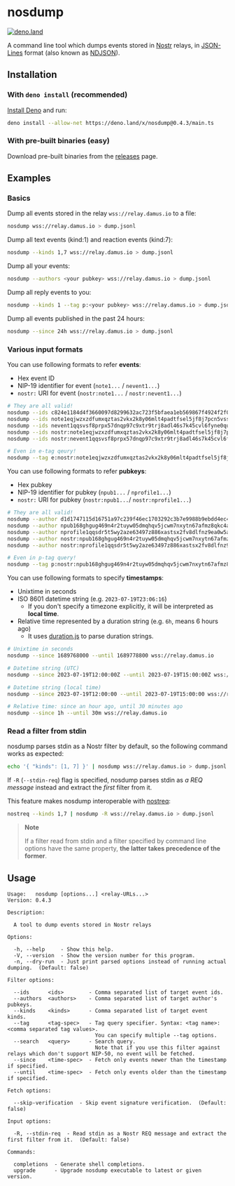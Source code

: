 # nosdump

[![deno.land](https://shield.deno.dev/x/nosdump)](https://deno.land/x/nosdump)

A command line tool which dumps events stored in
[Nostr](https://github.com/nostr-protocol/nostr) relays, in
[JSON-Lines](https://jsonlines.org/) format (also known as
[NDJSON](http://ndjson.org/)).

## Installation

### With `deno install` (recommended)

[Install Deno](https://deno.land/manual/getting_started/installation) and run:

```sh
deno install --allow-net https://deno.land/x/nosdump@0.4.3/main.ts
```

### With pre-built binaries (easy)

Download pre-built binaries from the
[releases](https://github.com/jiftechnify/nosdump/releases) page.

## Examples

### Basics

Dump all events stored in the relay `wss://relay.damus.io` to a file:

```sh
nosdump wss://relay.damus.io > dump.jsonl
```

Dump all text events (kind:1) and reaction events (kind:7):

```sh
nosdump --kinds 1,7 wss://relay.damus.io > dump.jsonl
```

Dump all your events:

```sh
nosdump --authors <your pubkey> wss://relay.damus.io > dump.jsonl
```

Dump all reply events to you:

```sh
nosdump --kinds 1 --tag p:<your pubkey> wss://relay.damus.io > dump.jsonl
```

Dump all events published in the past 24 hours:

```sh
nosdump --since 24h wss://relay.damus.io > dump.jsonl
```

### Various input formats

You can use following formats to refer **events**:

- Hex event ID
- NIP-19 identifier for event (`note1...` / `nevent1...`)
- `nostr:` URI for event (`nostr:note1...` / `nostr:nevent1...`)

```sh
# They are all valid!
nosdump --ids c824e1184d4f3660097d8299632ac723f5bfaea1eb569867f4924f2f0713a321 wss://relay.damus.io
nosdump --ids note1eqjwzxzdfumxqztas2vkx2k8y06mlt4padtfsel5jf8j7pcn5vsssd2g8m wss://relay.damus.io
nosdump --ids nevent1qqsvsf8prpx57dnqp97c9xtr9trj8adl46s7k45cvl6fyne0quf6xggq2q33g wss://relay.damus.io
nosdump --ids nostr:note1eqjwzxzdfumxqztas2vkx2k8y06mlt4padtfsel5jf8j7pcn5vsssd2g8m wss://relay.damus.io
nosdump --ids nostr:nevent1qqsvsf8prpx57dnqp97c9xtr9trj8adl46s7k45cvl6fyne0quf6xggq2q33g wss://relay.damus.io

# Even in e-tag qeury!
nosdump --tag e:nostr:note1eqjwzxzdfumxqztas2vkx2k8y06mlt4padtfsel5jf8j7pcn5vsssd2g8m wss://relay.damus.io
```

You can use following formats to refer **pubkeys**:

- Hex pubkey
- NIP-19 identifier for pubkey (`npub1...` / `nprofile1...`)
- `nostr:` URI for pubkey (`nostr:npub1...`/ `nostr:nprofile1...`)

```sh
# They are all valid!
nosdump --author d1d1747115d16751a97c239f46ec1703292c3b7e9988b9ebdd4ec4705b15ed44 wss://relay.damus.io
nosdump --author npub168ghgug469n4r2tuyw05dmqhqv5jcwm7nxytn67afmz8qkc4a4zqsu2dlc wss://relay.damus.io
nosdump --author nprofile1qqsdr5t5wy2aze63497z886xastsx2fv8dlfnz9ea0w5a3rstv2763qgyw5f5 wss://relay.damus.io
nosdump --author nostr:npub168ghgug469n4r2tuyw05dmqhqv5jcwm7nxytn67afmz8qkc4a4zqsu2dlc wss://relay.damus.io
nosdump --author nostr:nprofile1qqsdr5t5wy2aze63497z886xastsx2fv8dlfnz9ea0w5a3rstv2763qgyw5f5 wss://relay.damus.io

# Even in p-tag query!
nosdump --tag p:nostr:npub168ghgug469n4r2tuyw05dmqhqv5jcwm7nxytn67afmz8qkc4a4zqsu2dlc wss://relay.damus.io
```

You can use following formats to specify **timestamps**:

- Unixtime in seconds
- ISO 8601 datetime string (e.g. `2023-07-19T23:06:16`)
  - If you don't specify a timezone explicitly, it will be interpreted as
    **local time**.
- Relative time represented by a duration string (e.g. `6h`, means 6 hours ago)
  - It uses [duration.js](https://deno.land/x/durationjs@v4.1.0) to parse
    duration strings.

```sh
# Unixtime in seconds
nosdump --since 1689768000 --until 1689778800 wss://relay.damus.io

# Datetime string (UTC)
nosdump --since 2023-07-19T12:00:00Z --until 2023-07-19T15:00:00Z wss://relay.damus.io

# Datetime string (local time)
nosdump --since 2023-07-19T12:00:00 --until 2023-07-19T15:00:00 wss://relay.damus.io

# Relative time: since an hour ago, until 30 minutes ago
nosdump --since 1h --until 30m wss://relay.damus.io
```

### Read a filter from stdin

nosdump parses stdin as a Nostr filter by default, so the following command
works as expected:

```sh
echo '{ "kinds": [1, 7] }' | nosdump wss://relay.damus.io > dump.jsonl
```

If `-R` (`--stdin-req`) flag is specified, nosdump parses stdin as _a REQ
message_ instead and extract the _first_ filter from it.

This feature makes nosdump interoperable with
[nostreq](https://github.com/blakejakopovic/nostreq):

```sh
nostreq --kinds 1,7 | nosdump -R wss://relay.damus.io > dump.jsonl
```

> **Note**
>
> If a filter read from stdin and a filter specified by command line options
> have the same property, **the latter takes precedence of the former**.

## Usage

```
Usage:   nosdump [options...] <relay-URLs...>
Version: 0.4.3

Description:

  A tool to dump events stored in Nostr relays

Options:

  -h, --help     - Show this help.
  -V, --version  - Show the version number for this program.
  -n, --dry-run  - Just print parsed options instead of running actual dumping.  (Default: false)

Filter options:

  --ids      <ids>        - Comma separated list of target event ids.
  --authors  <authors>    - Comma separated list of target author's pubkeys.
  --kinds    <kinds>      - Comma separated list of target event kinds.
  --tag      <tag-spec>   - Tag query specifier. Syntax: <tag name>:<comma separated tag values>.
                            You can specify multiple --tag options.
  --search   <query>      - Search query. 
                            Note that if you use this filter against relays which don't support NIP-50, no event will be fetched.
  --since    <time-spec>  - Fetch only events newer than the timestamp if specified.
  --until    <time-spec>  - Fetch only events older than the timestamp if specified.

Fetch options:

  --skip-verification  - Skip event signature verification.  (Default: false)

Input options:

  -R, --stdin-req  - Read stdin as a Nostr REQ message and extract the first filter from it.  (Default: false)

Commands:

  completions  - Generate shell completions.
  upgrade      - Upgrade nosdump executable to latest or given version.
```
